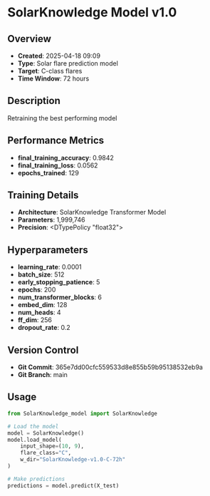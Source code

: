 # SolarKnowledge Model v1.0

## Overview
- **Created**: 2025-04-18 09:09
- **Type**: Solar flare prediction model
- **Target**: C-class flares
- **Time Window**: 72 hours

## Description
Retraining the best performing model

## Performance Metrics
- **final_training_accuracy**: 0.9842
- **final_training_loss**: 0.0562
- **epochs_trained**: 129


## Training Details
- **Architecture**: SolarKnowledge Transformer Model
- **Parameters**: 1,999,746
- **Precision**: <DTypePolicy "float32">

## Hyperparameters
- **learning_rate**: 0.0001
- **batch_size**: 512
- **early_stopping_patience**: 5
- **epochs**: 200
- **num_transformer_blocks**: 6
- **embed_dim**: 128
- **num_heads**: 4
- **ff_dim**: 256
- **dropout_rate**: 0.2

## Version Control
- **Git Commit**: 365e7dd00cfc559533d8e855b59b95138532eb9a
- **Git Branch**: main

## Usage
```python
from SolarKnowledge_model import SolarKnowledge

# Load the model
model = SolarKnowledge()
model.load_model(
    input_shape=(10, 9), 
    flare_class="C", 
    w_dir="SolarKnowledge-v1.0-C-72h"
)

# Make predictions
predictions = model.predict(X_test)
```
